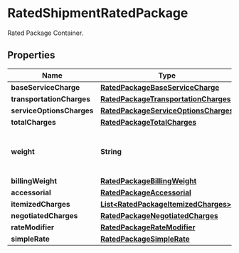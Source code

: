 

# RatedShipmentRatedPackage

Rated Package Container.

## Properties

| Name | Type | Description | Notes |
|------------ | ------------- | ------------- | -------------|
|**baseServiceCharge** | [**RatedPackageBaseServiceCharge**](RatedPackageBaseServiceCharge.md) |  |  [optional] |
|**transportationCharges** | [**RatedPackageTransportationCharges**](RatedPackageTransportationCharges.md) |  |  [optional] |
|**serviceOptionsCharges** | [**RatedPackageServiceOptionsCharges**](RatedPackageServiceOptionsCharges.md) |  |  [optional] |
|**totalCharges** | [**RatedPackageTotalCharges**](RatedPackageTotalCharges.md) |  |  [optional] |
|**weight** | **String** | The weight of the package in the rated Package. |  [optional] |
|**billingWeight** | [**RatedPackageBillingWeight**](RatedPackageBillingWeight.md) |  |  [optional] |
|**accessorial** | [**RatedPackageAccessorial**](RatedPackageAccessorial.md) |  |  [optional] |
|**itemizedCharges** | [**List&lt;RatedPackageItemizedCharges&gt;**](RatedPackageItemizedCharges.md) |  |  [optional] |
|**negotiatedCharges** | [**RatedPackageNegotiatedCharges**](RatedPackageNegotiatedCharges.md) |  |  [optional] |
|**rateModifier** | [**RatedPackageRateModifier**](RatedPackageRateModifier.md) |  |  [optional] |
|**simpleRate** | [**RatedPackageSimpleRate**](RatedPackageSimpleRate.md) |  |  [optional] |



